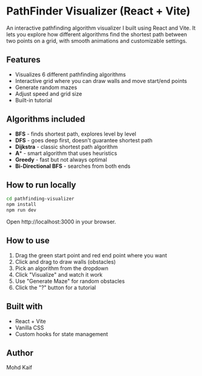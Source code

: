 # PathFinder Visualizer (React + Vite)

An interactive pathfinding algorithm visualizer I built using React and Vite. It lets you explore how different algorithms find the shortest path between two points on a grid, with smooth animations and customizable settings.

## Features

- Visualizes 6 different pathfinding algorithms
- Interactive grid where you can draw walls and move start/end points
- Generate random mazes
- Adjust speed and grid size
- Built-in tutorial

## Algorithms included

- **BFS** - finds shortest path, explores level by level
- **DFS** - goes deep first, doesn't guarantee shortest path
- **Dijkstra** - classic shortest path algorithm
- **A*** - smart algorithm that uses heuristics
- **Greedy** - fast but not always optimal
- **Bi-Directional BFS** - searches from both ends

## How to run locally

```bash
cd pathfinding-visualizer
npm install
npm run dev
```

Open http://localhost:3000 in your browser.

## How to use

1. Drag the green start point and red end point where you want
2. Click and drag to draw walls (obstacles)
3. Pick an algorithm from the dropdown
4. Click "Visualize" and watch it work
5. Use "Generate Maze" for random obstacles
6. Click the "?" button for a tutorial

## Built with

- React + Vite
- Vanilla CSS
- Custom hooks for state management

## Author

Mohd Kaif
